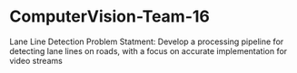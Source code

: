 # ComputerVision-Team-16
Lane Line Detection
Problem Statment:
  Develop a processing pipeline for detecting lane lines on roads, with a focus on accurate implementation for video streams
